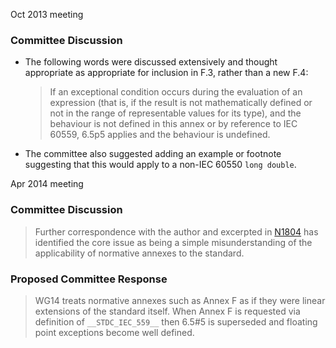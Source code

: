Oct 2013 meeting

### Committee Discussion

* The following words were discussed extensively and thought appropriate as appropriate for inclusion in F.3, rather than a new F.4:
  > If an exceptional condition occurs during the evaluation of an expression (that
  > is, if the result is not mathematically defined or not in the range of
  > representable values for its type), and the behaviour is not defined in this
  > annex or by reference to IEC 60559, 6.5p5 applies and the behaviour is
  > undefined.
* The committee also suggested adding an example or footnote suggesting that this would apply to a non-IEC 60550 `long double`.

Apr 2014 meeting

### Committee Discussion

> Further correspondence with the author and excerpted in
> [N1804](https://www.open-std.org/jtc1/sc22/wg14/www/docs/n1804.htm) has
> identified the core issue as being a simple misunderstanding of the
> applicability of normative annexes to the standard.

### Proposed Committee Response

> WG14 treats normative annexes such as Annex F as if they were linear extensions
> of the standard itself. When Annex F is requested via definition of
> `__STDC_IEC_559__` then 6.5#5 is superseded and floating point exceptions become
> well defined.
